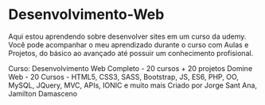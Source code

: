 # Desenvolvimento-Web
Aqui estou aprendendo sobre desenvolver sites em um curso da udemy.
Você pode acompanhar o meu aprendizado durante o curso com Aulas e Projetos, do básico ao avançado até possuir um conhecimento profisional.

Curso: Desenvolvimento Web Completo - 20 cursos + 20 projetos
Domine Web - 20 Cursos - HTML5, CSS3, SASS, Bootstrap, JS, ES6, PHP, OO, MySQL, JQuery, MVC, APIs, IONIC e muito mais
Criado por Jorge Sant Ana, Jamilton Damasceno
